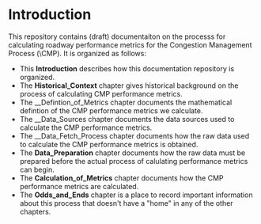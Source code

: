 # Introduction

This repository contains \(draft\) documentaiton on the processs for calculating roadway performance metrics
for the Congestion Management Process \(\CMP\). It is organized as follows:

* This __Introduction__ describes how this documentation repository is organized.
* The __Historical\_Context__ chapter gives historical background on the process of calculating CMP performance metrics.
* The __Defintion\_of\_Metrics chapter documents the mathematical defintion of the CMP performance metrics we calculate.
* The __Data\_Sources chapter documents the data sources used to calculate the CMP performance metrics.
* The __Data\_Fetch\_Process chapter documents how the raw data used to calculate the CMP performance metrics is obtained.
* The __Data\_Preparation__ chapter documents how the raw data must be prepared before the actual process of calulating performance metrics can begin.
* The __Calculation\_of\_Metrics__ chapter documents how the CMP performance metrics are calculated.
* The __Odds\_and\_Ends__ chapter is a place to record important information about this process that doesn't have a "home" in any of the other chapters.
